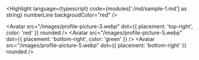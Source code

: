<Highlight
  language={typescript}
  code={modules['./md/sample-1.md'] as string}
  numberLine
  backgroudColor="red"
/>

<Avatar src="/images/profile-picture-3.webp" dot={{ placement: 'top-right', color: 'red' }} rounded /> 
<Avatar src="/images/profile-picture-5.webp" dot={{ placement: 'bottom-right', color: 'green' }} /> 
<Avatar src="/images/profile-picture-5.webp" dot={{ placement: 'bottom-right' }} rounded />